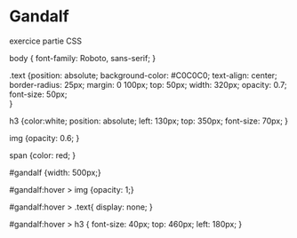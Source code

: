 # Gandalf
exercice
partie CSS


body {
    font-family: Roboto, sans-serif;
}

.text {position: absolute;
     background-color: #C0C0C0;
     text-align: center;
     border-radius: 25px;
     margin: 0 100px;
     top: 50px;
     width: 320px;
     opacity: 0.7;
     font-size: 50px;    
}

h3 {color:white;
    position: absolute;
    left: 130px;
    top: 350px;
    font-size: 70px;
}

img {opacity: 0.6;
}

span {color: red;
}

#gandalf {width: 500px;}

#gandalf:hover > img {opacity: 1;}

#gandalf:hover > .text{
    display: none;
}

#gandalf:hover > h3 {
  font-size: 40px;
  top: 460px;
  left: 180px;
} 

